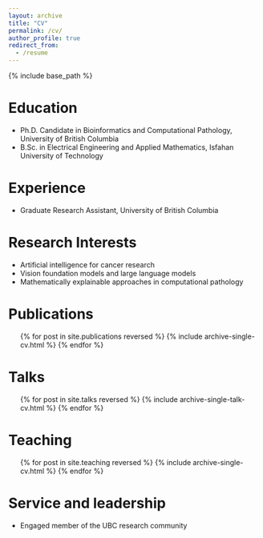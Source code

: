 ```yaml
---
layout: archive
title: "CV"
permalink: /cv/
author_profile: true
redirect_from:
  - /resume
---
```


{% include base_path %}

Education
======
* Ph.D. Candidate in Bioinformatics and Computational Pathology, University of British Columbia
* B.Sc. in Electrical Engineering and Applied Mathematics, Isfahan University of Technology

Experience
======
* Graduate Research Assistant, University of British Columbia

Research Interests
======
* Artificial intelligence for cancer research
* Vision foundation models and large language models
* Mathematically explainable approaches in computational pathology

Publications
======
  <ul>{% for post in site.publications reversed %}
    {% include archive-single-cv.html %}
  {% endfor %}</ul>

Talks
======
  <ul>{% for post in site.talks reversed %}
    {% include archive-single-talk-cv.html  %}
  {% endfor %}</ul>

Teaching
======
  <ul>{% for post in site.teaching reversed %}
    {% include archive-single-cv.html %}
  {% endfor %}</ul>

Service and leadership
======
* Engaged member of the UBC research community

